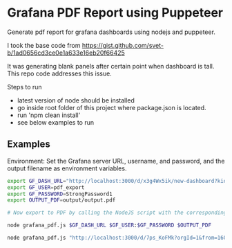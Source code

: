 # Grafana PDF Report using Puppeteer

Generate pdf report for grafana dashboards using nodejs and puppeteer.

I took the base code from 
https://gist.github.com/svet-b/1ad0656cd3ce0e1a633e16eb20f66425

It was generating blank panels after certain point when dashboard is tall. This repo code addresses this issue.

Steps to run

- latest version of node should be installed
- go inside root folder of this project where package.json is located.
- run 'npm clean install'
- see below examples to run

## Examples
Environment: Set the Grafana server URL, username, and password, and the output filename as environment variables.

``` sh
export GF_DASH_URL="http://localhost:3000/d/x3g4Wx5ik/new-dashboard?kiosk"
export GF_USER=pdf_export
export GF_PASSWORD=StrongPassword1
export OUTPUT_PDF=output/output.pdf

# Now export to PDF by calling the NodeJS script with the corresponding arguments:

node grafana_pdf.js $GF_DASH_URL $GF_USER:$GF_PASSWORD $OUTPUT_PDF

node grafana_pdf.js "http://localhost:3000/d/7ps_KoFMk?orgId=1&from=1602513421982&to=1602513601734" admin:admin output/grafana_dash.pdf

```
